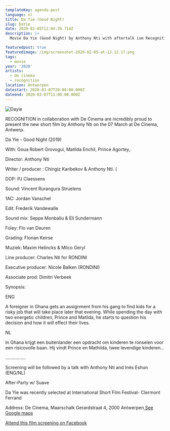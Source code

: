 ```yaml
---
templateKey: agenda-post
language: nl
title: Da Yie (Good Night)
slug: DaYie
date: 2020-02-05T12:04:39.714Z
description: |+
  Movie Da Yie (Good Night) by Anthony Nti with aftertalk ism Recognition

featuredpost: true
featuredimage: /img/screenshot-2020-02-05-at-13.12.17.png
tags:
  - movie
year: '2020'
artists:
  - de cinema
  - recognition
location: Antwerpen
datestart: 2020-03-07T20:00:00.000Z
dateend: 2020-03-07T11:00:00.000Z
---
```

![Dayie](/img/screenshot-2020-02-05-at-13.12.17.png "Day Yie")

RECOGNITION in collaboration with De Cinema are incredibly proud to present the new short film by Anthony Nti on the 07 March at De Cinema, Antwerp.

Da Yie - Good Night (2019)

With: Goua Robert Grovogui, Matilda Enchil, Prince Agortey,.

Director: Anthony Nti

Writer / producer : Chingiz Karibekov & Anthony Nti. (

DOP: PJ Claessens

Sound: Vincent Rurangura Struelens

1AC: Jordan Vanschel

Edit: Frederik Vandewalle

Sound mix: Seppe Monbaliu & Eli Sundermann

Foley: Flo van Deuren

Grading: Florian Keirse

Muziek: Maxim Helincks & Milco Geryl







Line producer: Charles Nti for RONDINI

Executive producer: Nicole Balken (RONDINI)

Associate prod: Dimitri Verbeek





Synopsis:

ENG

A foreigner in Ghana gets an assignment from his gang to find kids for a risky job that will take place later that evening. While spending the day with two energetic children, Prince and Matilda, he starts to question his decision and how it will effect their lives.



NL

In Ghana krijgt een buitenlander een opdracht om kinderen te ronselen voor een risicovolle baan. Hij vindt Prince en Mathilda, twee levendige kinderen...

................

Screening will be followed by a talk with Anthony Nti and Inès Eshun (ENG/NL)

After-Party w/ Suave

Da Yie was recently selected at International Short Film Festival- Clermont Ferrand



Address: De Cinema, Maarschalk Gerardstraat 4, 2000 Antwerpen[ See Google maps](https://goo.gl/maps/D8ybTZuQ7QNFQ8ys6)

[Attend this film screening on Facebook](https://www.facebook.com/events/549727302555057/)
